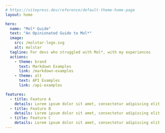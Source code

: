 ```yaml
---
# https://vitepress.dev/reference/default-theme-home-page
layout: home

hero:
  name: "Mol* Guide"
  text: "An Opinionated Guide to Mol*"
  image: 
    src: /molstar-logo.svg
    alt: molstar
  tagline: For devs who struggled with Mol*, with my experiences
  actions:
    - theme: brand
      text: Markdown Examples
      link: /markdown-examples
    - theme: alt
      text: API Examples
      link: /api-examples

features:
  - title: Feature A
    details: Lorem ipsum dolor sit amet, consectetur adipiscing elit
  - title: Feature B
    details: Lorem ipsum dolor sit amet, consectetur adipiscing elit
  - title: Feature C
    details: Lorem ipsum dolor sit amet, consectetur adipiscing elit
---
```


<style module>
.imageContainer {
  margin-left: 20px !important;
}
.molstarContainer {
  width: calc(100% - 20px);
  height: 100%;
}
</style>

<script setup>
import { onMounted, useCssModule } from 'vue'

import { PluginContext } from 'molstar/lib/mol-plugin/context'
import { DefaultPluginSpec } from 'molstar/lib/mol-plugin/spec'

const classes = useCssModule()

const plugin = new PluginContext(DefaultPluginSpec())

onMounted(() => {
  const container = document.createElement('div')
  container.classList.add(classes.molstarContainer)

  const canvas = document.createElement('canvas')
  container.appendChild(canvas)

  const imageContainer = document.querySelector('div.image-container')
  imageContainer.classList.add(classes.imageContainer)
  imageContainer.replaceChildren(container)
  
  plugin.init()
    .then(() => plugin.initViewerAsync(canvas, container))
    .then((result) => { console.log('Initialize: ', result) })
    .then(() => 
      plugin.builders.data.download({
        url: '/1tqn.cif',
        label: "1TQN",
        isBinary: false,
      })
    ).then((data) =>
      plugin.builders.structure.parseTrajectory(data, 'mmcif')
    ).then((trajectory) => {
      plugin.builders.structure.hierarchy.applyPreset(
        trajectory,
        "all-models"
      )
    })
})
</script>